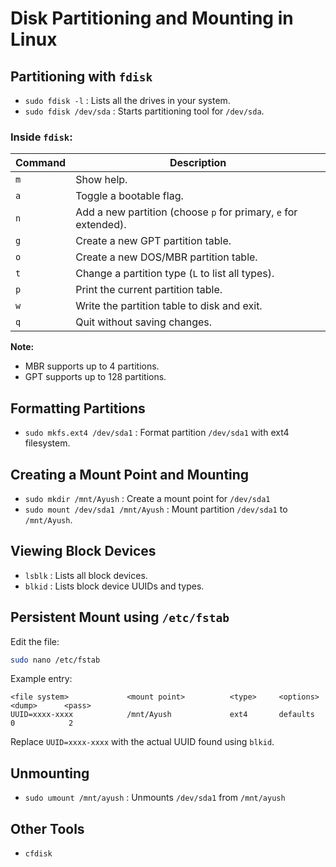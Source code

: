 # Disk Partitioning and Mounting in Linux

## Partitioning with `fdisk`

- `sudo fdisk -l` : Lists all the drives in your system.
- `sudo fdisk /dev/sda` : Starts partitioning tool for `/dev/sda`.

### Inside `fdisk`:

| Command | Description |
|---------|-------------|
| `m`     | Show help. |
| `a`     | Toggle a bootable flag. |
| `n`     | Add a new partition (choose `p` for primary, `e` for extended). |
| `g`     | Create a new GPT partition table. |
| `o`     | Create a new DOS/MBR partition table. |
| `t`     | Change a partition type (`L` to list all types). |
| `p`     | Print the current partition table. |
| `w`     | Write the partition table to disk and exit. |
| `q`     | Quit without saving changes. |

**Note:**
- MBR supports up to 4 partitions.
- GPT supports up to 128 partitions.

## Formatting Partitions
- `sudo mkfs.ext4 /dev/sda1` : Format partition `/dev/sda1` with ext4 filesystem.

## Creating a Mount Point and Mounting
- `sudo mkdir /mnt/Ayush` : Create a mount point for `/dev/sda1`
- `sudo mount /dev/sda1 /mnt/Ayush` : Mount partition `/dev/sda1` to `/mnt/Ayush`.

## Viewing Block Devices

- `lsblk` : Lists all block devices.
- `blkid` : Lists block device UUIDs and types.

## Persistent Mount using `/etc/fstab`

Edit the file:
```bash
sudo nano /etc/fstab
```

Example entry:
```fstab
<file system>             <mount point>          <type>     <options>     <dump>      <pass>
UUID=xxxx-xxxx            /mnt/Ayush             ext4       defaults        0            2
```

Replace `UUID=xxxx-xxxx` with the actual UUID found using `blkid`.


## Unmounting
- `sudo umount /mnt/ayush` : Unmounts `/dev/sda1` from `/mnt/ayush`

## Other Tools
- `cfdisk`
